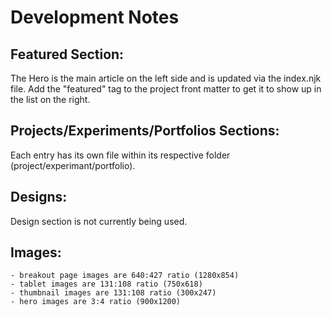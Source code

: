 # Development Notes

## Featured Section:

The Hero is the main article on the left side and is updated via the index.njk file. Add the "featured" tag to the project front matter to get it to show up in the list on the right.

## Projects/Experiments/Portfolios Sections:

Each entry has its own file within its respective folder (project/experimant/portfolio).

## Designs:

Design section is not currently being used.

## Images:

    - breakout page images are 640:427 ratio (1280x854)
    - tablet images are 131:108 ratio (750x618)
    - thumbnail images are 131:108 ratio (300x247)
    - hero images are 3:4 ratio (900x1200)
